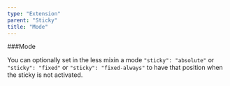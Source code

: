 ```yaml
---
type: "Extension"
parent: "Sticky"
title: "Mode"
---
```


###Mode

You can optionally set in the less mixin a mode `"sticky": "absolute"` or `"sticky": "fixed"` or `"sticky": "fixed-always"` to have that position when the sticky is not activated.

<demo>
  <div class="gatsby_demo_item" data-iframe="iframe/demo/sticky/mode-absolute">
  </div>
  <div class="gatsby_demo_item" data-iframe="iframe/demo/sticky/mode-fixed">
  </div>
  <div class="gatsby_demo_item" data-iframe="iframe/demo/sticky/mode-fixed-always">
  </div>
</demo>
